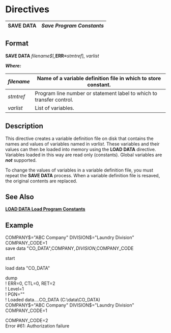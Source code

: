 # Directives

**SAVE DATA** |  **_Save Program Constants_**  
---|---  
  
##  Format

**SAVE DATA** _filename$_[,**ERR=**_stmtref_], _varlist_  
  
**_Where:_**

_filename_ |  Name of a variable definition file in which to store constant.  
---|---  
_stmtref_ |  Program line number or statement label to which to transfer control.  
_varlist_ |  List of variables.  
  
##  Description

This directive creates a variable definition file on disk that contains the names and values of variables named in _varlist_. These variables and their values can then be loaded into memory using the **LOAD DATA** directive. Variables loaded in this way are read only (constants). Global variables are **_not_** supported.

To change the values of variables in a variable definition file, you must repeat the **SAVE DATA** process. When a variable definition file is resaved, the original contents are replaced.

##  See Also

**[LOAD DATA Load Program Constants](load_data.md)**

##  Example

COMPANY$="ABC Company"  
DIVISION$="Laundry Division"  
COMPANY_CODE=1  
save data "CO_DATA",COMPANY$,DIVISION$,COMPANY_CODE  
  
start  
  
load data "CO_DATA"  
  
dump  
! ERR=0, CTL=0, RET=2  
! Level=1  
! PGN="<Unsaved>"  
! Loaded data....CO_DATA (C:\data\CO_DATA)  
COMPANY$="ABC Company"  
DIVISION$="Laundry Division"  
COMPANY_CODE=1  
  
COMPANY_CODE=2  
Error #61: Authorization failure
